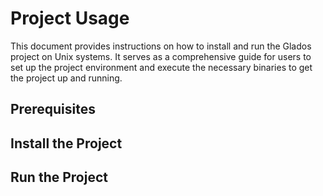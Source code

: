 # Project Usage

This document provides instructions on how to install and run the Glados project on Unix systems. It serves as a comprehensive guide for users to set up the project environment and execute the necessary binaries to get the project up and running.

## Prerequisites

## Install the Project

## Run the Project
